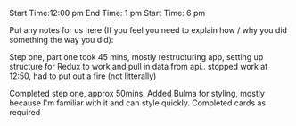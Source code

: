 Start Time:12:00 pm
End Time: 1 pm
Start Time: 6 pm

Put any notes for us here (If you feel you need to explain how / why you did something the way you did):

Step one, part one took 45 mins, mostly restructuring app, setting up structure for Redux to work and pull in data from api.. stopped work at 12:50, had to put out a fire (not litterally)

Completed step one, approx 50mins. Added Bulma for styling, mostly because I'm familiar with it
and can style quickly. Completed cards as required 
